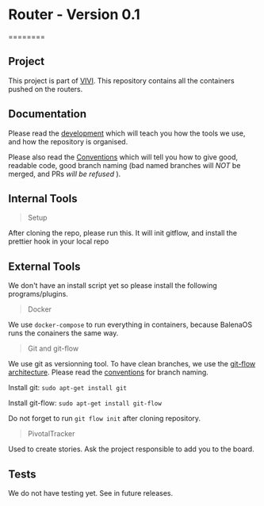 # Router - Version 0.1
========

## Project

This project is part of [VIVI](https://vincipit.com/). This repository contains all the containers pushed on the routers.

## Documentation

Please read the [development](./holocron/routerDocs/development.md) which will teach you how the tools we use, and how the repository is organised.

Please also read the [Conventions](./holocron/routerDocs/conventions.md) which will tell you how to give good, readable code, good branch naming (bad named branches will _NOT_ be merged, and PRs _will be refused_ ).

## Internal Tools

> Setup

After cloning the repo, please run this. It will init gitflow, and install the prettier hook in your local repo

## External Tools

We don't have an install script yet so please install the following programs/plugins.

> Docker

We use `docker-compose` to run everything in containers, because BalenaOS runs the conainers the same way.

> Git and git-flow

We use git as versionning tool. To have clean branches, we use the [git-flow architecture](https://www.atlassian.com/git/tutorials/comparing-workflows/gitflow-workflow). Please read the [conventions](./holocron/routerDocs/conventions.md) for branch naming.

Install git: `sudo apt-get install git`

Install git-flow: `sudo apt-get install git-flow`

Do not forget to run `git flow init` after cloning repository.

> PivotalTracker

Used to create stories. Ask the project responsible to add you to the board.

## Tests

We do not have testing yet. See in future releases.
